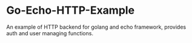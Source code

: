 # Go-Echo-HTTP-Example
An example of HTTP backend for golang and echo framework, provides auth and user managing functions.
